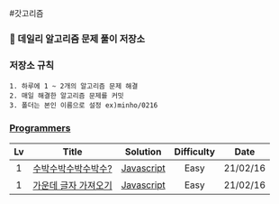 #갓고리즘

### 💬 데일리 알고리즘 문제 풀이 저장소

### 저장소 규칙

    1. 하루에 1 ~ 2개의 알고리즘 문제 해결
    2. 매일 해결한 알고리즘 문제를 커밋
    3. 폴더는 본인 이름으로 설정 ex)minho/0216

### [Programmers]

| Lv  |         Title          |    Solution     | Difficulty |   Date   |
| :-: | :--------------------: | :-------------: | :--------: | :------: |
|  1  | [수박수박수박수박수?]  | [Javascript](#) |    Easy    | 21/02/16 |
|  1  | [가운데 글자 가져오기] | [Javascript](#) |    Easy    | 21/02/16 |

<!-- 프로그래머스 -->

[programmers]: https://programmers.co.kr/learn/challenges
[수박수박수박수박수?]: https://programmers.co.kr/learn/courses/30/lessons/12922
[가운데 글자 가져오기]: https://programmers.co.kr/learn/courses/30/lessons/12903
